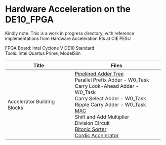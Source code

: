 # Hardware Acceleration on the DE10_FPGA

Kindly note: This is a work in progress directory, with reference implementations from Hardware Acceleration RIs at CIE PESU

FPGA Board: Intel Cyclone V DE10 Standard \
Tools: Intel Quartus Prime, ModelSim



|Title|Files|
|---|---|
|Accelerator Building Blocks|[Pipelined Adder Tree](./Accelerator_Building_Blocks/Adder) <br> Parallel Prefix Adder - W0_Task <br> Carry Look-Ahead Adder - W0_Task <br> Carry Select Adder - W0_Task <br> Ripple Carry Adder - W0_Task <br> [MAC](./Accelerator_Building_Blocks/MAC) <br> Shift and Add Multiplier <br> Division Circuit <br> [Bitonic Sorter](./Accelerator_Building_Blocks/Sorter) <br> [Cordic Accelerator](./Accelerator_Building_Blocks/Cordic)|

<!-- |Communication Protocols| I2C <br> SPI <br> UART|
|Memory|FIFO <br> ROB|
|Computation|CRC|
|OpenCL Example Implementations|Vector Addition <br> Matrix Multiplication|
|Hardware Accelerators <br> [Manuals](./Manuals)| Convolutional Accelerators <br> Cordic Accelerator - W8_Task <br> FFT Accelerator - W8_Task <br> ECC/RSA - W8_Task|
|Final Project|CNN Accelerator|


|Reports|Path|
|---|---|
|Area-Delay Analysis of Adders||
-->

